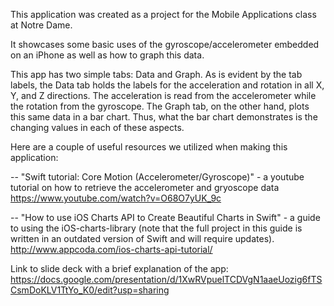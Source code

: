 This application was created as a project for the Mobile Applications class at Notre Dame.

It showcases some basic uses of the gyroscope/accelerometer embedded on an iPhone as well as how to graph this data.

This app has two simple tabs: Data and Graph.
As is evident by the tab labels, the Data tab holds the labels for the acceleration and rotation in all X, Y, and Z directions. The acceleration is read from the accelerometer while the rotation from the gyroscope. The Graph tab, on the other hand, plots this same data in a bar chart. Thus, what the bar chart demonstrates is the changing values in each of these aspects.

Here are a couple of useful resources we utilized when making this application:

-- "Swift tutorial: Core Motion (Accelerometer/Gyroscope)" - a youtube tutorial on how to retrieve the accelerometer and gryoscope data
https://www.youtube.com/watch?v=O68O7yUK_9c

-- "How to use iOS Charts API to Create Beautiful Charts in Swift" - a guide to using the iOS-charts-library (note that the full project in this guide is written in an outdated version of Swift and will require updates).
http://www.appcoda.com/ios-charts-api-tutorial/

Link to slide deck with a brief explanation of the app:
https://docs.google.com/presentation/d/1XwRVpuelTCDVgN1aaeUozig6fTSCsmDoKLV1TtYo_K0/edit?usp=sharing


